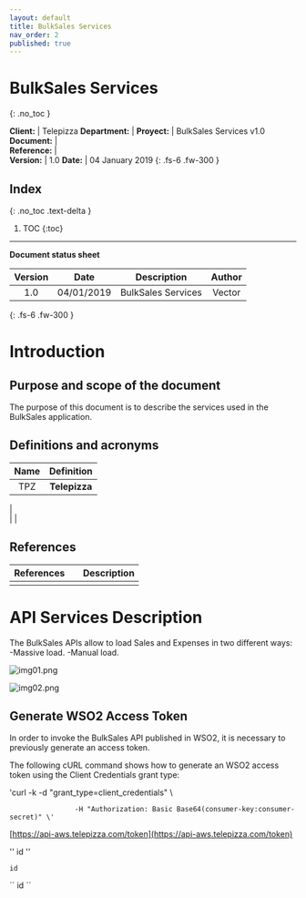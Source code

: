 ```yaml
---
layout: default
title: BulkSales Services
nav_order: 2
published: true
---
```


# BulkSales Services
{: .no_toc }


**Client:** | Telepizza
**Department:** | 
**Proyect:** | BulkSales Services v1.0
**Document:** |   
**Reference:** |   
**Version:** | 1.0
**Date:** | 04 January 2019
{: .fs-6 .fw-300 }

## Index
{: .no_toc .text-delta }

1. TOC
{:toc}

---

**Document status sheet**

Version | Date | Description | Author
:--: | :--: | :--: | :--: 
1.0 | 04/01/2019 | BulkSales Services | Vector
{: .fs-6 .fw-300 }


# Introduction

## Purpose and scope of the document 

The purpose of this document is to describe the services used in the BulkSales application.

## Definitions and acronyms

Name | Definition
:--: | :--:
TPZ     | **Telepizza**           
   |   
   |
   |

## References

References |   | Description
:--: | :--: | :--:
   |   |   
   
# API Services Description

The BulkSales APIs allow to load Sales and Expenses in two different ways: 
-Massive load. 
-Manual load. 

![img01.png]({{site.baseurl}}/docs/img01.png)

![img02.png]({{site.baseurl}}/docs/img02.png)

##  Generate WSO2 Access Token 

In order to invoke the BulkSales API published in WSO2, it is necessary to previously generate an access token.

The following cURL command shows how to generate an WSO2 access token using the Client Credentials grant type: 

'curl -k -d "grant_type=client_credentials" \      

					-H "Authorization: Basic Base64(consumer-key:consumer-secret)" \'

[https://api-aws.telepizza.com/token](https://api-aws.telepizza.com/token)

'' id ''

`` id ``

´´ id ´´















